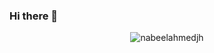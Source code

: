 ### Hi there 👋
<p align="center"> <img src="https://komarev.com/ghpvc/?username=haseeb-dc&label=Profile%20views&color=0e75b6&style=flat" alt="nabeelahmedjh" /> </p>
<!--
**haseeb-dc/haseeb-dc** is a ✨ _special_ ✨ repository because its `README.md` (this file) appears on your GitHub profile.

Here are some ideas to get you started:

- 🔭 I’m currently working on ...
- 🌱 I’m currently learning ...
- 👯 I’m looking to collaborate on ...
- 🤔 I’m looking for help with ...
- 💬 Ask me about ...
- 📫 How to reach me: ...
- 😄 Pronouns: ...
- ⚡ Fun fact: ...
-->
